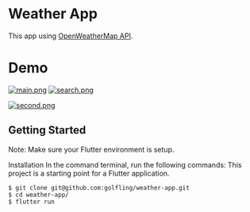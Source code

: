 # Weather App

This app using  [OpenWeatherMap API](https://openweathermap.org/api).

# Demo

[![main.png](https://i.postimg.cc/nh1ssqwF/main.png)](https://postimg.cc/fVJWpSNp)
[![search.png](https://i.postimg.cc/cCq1kJ5k/search.png)](https://postimg.cc/BLgGXJ32)

[![second.png](https://i.postimg.cc/Y01r5w5r/second.png)](https://postimg.cc/YLCBFT2Z)


## Getting Started

Note: Make sure your Flutter environment is setup.

Installation
In the command terminal, run the following commands:
This project is a starting point for a Flutter application.

```
$ git clone git@github.com:golfling/weather-app.git
$ cd weather-app/
$ flutter run

```
